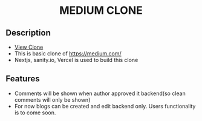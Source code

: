 <h1 align="center">MEDIUM CLONE</h1>

## Description
- <a href="https://mediumclone2-eby9wnuqu-krishchordiya.vercel.app/">View Clone</a>
- This is basic clone of https://medium.com/
- Nextjs, sanity.io, Vercel is used to build this clone

## Features
- Comments will be shown when author approved it backend(so clean comments will only be shown)
- For now blogs can be created and edit backend only. Users functionality is to come soon.
